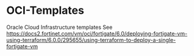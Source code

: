 # OCI-Templates
Oracle Cloud Infrastructure templates
See https://docs2.fortinet.com/vm/oci/fortigate/6.0/deploying-fortigate-vm-using-terraform/6.0.0/295655/using-terraform-to-deploy-a-single-fortigate-vm
